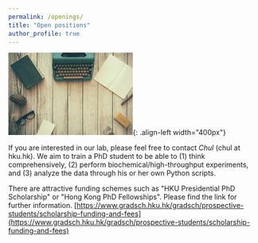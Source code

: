 ```yaml
---
permalink: /openings/
title: "Open positions"
author_profile: true
---
```

![image-center](/assets/images/officephoto2.jpg){: .align-left width="400px"}  
  
If you are interested in our lab, please feel free to contact *Chul* (chul at hku.hk). We aim to train a PhD student to be able to (1) think comprehensively, (2) perform biochemical/high-throughput experiments, and (3) analyze the data through his or her own Python scripts.

There are attractive funding schemes such as "HKU Presidential PhD Scholarship" or "Hong Kong PhD Fellowships". Please find the link for further information. [https://www.gradsch.hku.hk/gradsch/prospective-students/scholarship-funding-and-fees](https://www.gradsch.hku.hk/gradsch/prospective-students/scholarship-funding-and-fees)
  
